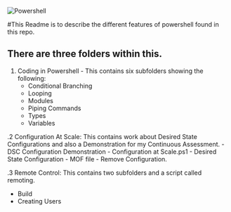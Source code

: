 ![Powershell](https://res.cloudinary.com/startup-grind/image/upload/c_scale,w_2560/c_crop,h_640,w_2560,y_0.0_mul_h_sub_0.0_mul_640/c_crop,h_640,w_2560/c_fill,dpr_2.0,f_auto,g_center,q_auto:good/v1/gcs/platform-data-hyland/event_banners/AccAdmin201.jpg)


#This Readme is to describe the different features of powershell found in this repo.

## There are three folders within this.
 1. Coding in Powershell - This contains six subfolders showing the following:
	 - Conditional Branching
	 - Looping
	 - Modules
	 - Piping Commands
	 - Types
	 - Variables

 .2 Configuration At Scale: This contains work about Desired State Configurations and also a Demonstration for my Continuous Assessment.
	- DSC Configuration Demonstration
	- Configuration at Scale.ps1
	- Desired State Configuration
	- MOF file
	- Remove Configuration.

 .3 Remote Control: This contains two subfolders and a script called remoting.
 - Build
 - Creating Users